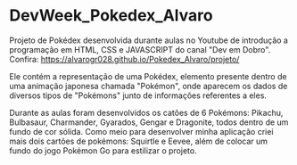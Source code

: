 # DevWeek_Pokedex_Alvaro

Projeto de Pokédex desenvolvida durante aulas no Youtube de introdução a programação em HTML, CSS e JAVASCRIPT do canal "Dev em Dobro".
Confira: https://alvarogr028.github.io/Pokedex_Alvaro/projeto/

Ele contém a representação de uma Pokédex, elemento presente dentro de uma animação japonesa chamada "Pokémon", onde aparecem os dados de diversos tipos de "Pokémons" junto de informações referentes a eles.

Durante as aulas foram desenvolvidos os catões de 6 Pokémons: Pikachu, Bulbasaur, Charmander, Gyarados, Gengar e Dragonite, todos dentro de um fundo de cor sólida. Como meio para desenvolver minha aplicação criei mais dois cartões de pokémons: Squirtle e Eevee, além de colocar um fundo do jogo Pokémon Go para estilizar o projeto.
